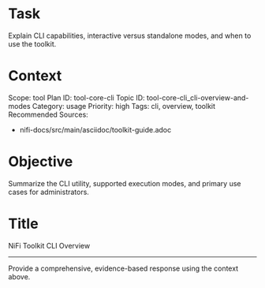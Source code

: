 # Task
Explain CLI capabilities, interactive versus standalone modes, and when to use the toolkit.

# Context
Scope: tool
Plan ID: tool-core-cli
Topic ID: tool-core-cli_cli-overview-and-modes
Category: usage
Priority: high
Tags: cli, overview, toolkit
Recommended Sources:
- nifi-docs/src/main/asciidoc/toolkit-guide.adoc

# Objective
Summarize the CLI utility, supported execution modes, and primary use cases for administrators.

# Title
NiFi Toolkit CLI Overview

---

Provide a comprehensive, evidence-based response using the context above.
